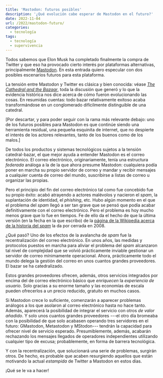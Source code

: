 ```yaml
---
title: 'Mastodon: futuros posibles'
description: '¿Qué evolución cabe esperar de Mastodon en el futuro?'
date: 2022-11-04
url: /2022/mastodon-futuro/
categories:
  - tecnología
tags:
  - tecnología
  - supervivencia
---
```


Todos sabemos que Elon Musk ha completado finalmente la compra de Twitter y que eso ha provocado cierto interés por plataformas alternativas, principalmente
[Mastodon](https://en.wikipedia.org/wiki/Mastodon_(software)).
En esta entrada quiero especular con dos posibles escenarios futuros para esta plataforma.

La tensión entre Mastodon y Twitter es clásica y bien conocida: véase
[_The Cathedral and the Bazaar_](https://en.wikipedia.org/wiki/The_Cathedral_and_the_Bazaar),
toda la discusión que generó y lo que la evidencia histórica nos dice acerca de cómo fueron evolucionando las cosas. En resumidas cuentas: todo bazar relativamente exitoso acaba transformándose en un conglomerado difícilmente distinguible de una catedral.

[Por descartar, y para poder seguir con la rama más relevante debajo: uno de los futuros posibles para Mastodon es que continúe siendo una herramienta residual, una pequeña esquinita de internet, que no despierte el interés de los actores relevantes, tanto de los buenos como de los malos.]

De todos los productos y sistemas tecnológicos sujetos a la tensión catedral-bazar, el que mejor ayuda a entender Mastodon es el correo electrónico. El correo electrónico, originariamente, tenía una estructura _federada_ análoga a la de la que ahora presume Mastodon: cualquiera podía poner en marcha su propio servidor de correo y mandar y recibir mensajes a cualquier cuenta de correo del mundo, suscribirse a listas de correo u organizar las propias.

Pero el principio del fin del correo electrónico tal como fue concebido fue su propio éxito: acabó atrayendo a actores malévolos y nacieron el _spam_, la suplantación de identidad, el _phishing_, etc. Hubo algún momento en el que el problema del _spam_ llegó a ser tan grave que se pensó que podía acabar definitivamente con el correo electrónico. Pero el problema es hoy mucho menos grave que lo fue en tiempos. Fe de ello da el hecho de que la última versión (en la fecha en la que escribo) de la
[página de la Wikipedia acerca de la historia del _spam_](https://en.wikipedia.org/w/index.php?title=History_of_email_spam&oldid=1112435977)
la da por cerrada en 2008.

¿Qué pasó? Uno de los efectos de la avalancha de _spam_ fue la recentralización del correo electrónico. En unos años, las medidas y protocolos puestos en marcha para aliviar el problema del _spam_ alcanzaron tal nivel de complejidad que se volvió prácticamente inviable gestionar un servidor de correo mínimamente operacional. Ahora, prácticamente todo el mundo delega la gestión del correo en unos cuantos grandes proveedores. El bazar se ha catedralizado.

Estos grandes proveedores ofrecen, además, otros servicios integrados por encima del de correo electrónico básico que _enriquecen_ la _experiencia de usuario_. Solo gracias a su enorme tamaño y las economías de escala pueden ofrecerlos a un precio reducido, gratuito en muchos casos.

Si Mastodon crece lo suficiente, comenzarán a aparecer problemas análogos a los que asolaron al correo electrónico hasta no hace tanto. Además, aparecerá la posibilidad de integrar el servicio con otros _de valor añadido_. Y solo unos cuantos grandes proveedores ---el otro día bromeaba con la posibilidad de que solo acabasen operando tres servidores en el futuro: GMastodon, Metastodon y MStodon--- tendrán la capacidad para ofrecer nivel de servicio esperado. Presumiblemente, además, acabarán rechazando los mensajes llegados de operadores independientes utilizando cualquier tipo de excusa; probablemente, en forma de barrera tecnológica.

Y con la recentralización, que solucionará una serie de problemas, surgirán otros. De hecho, es probable que acaben resurgiendo aquellos que están motivando la actual _estampida_ de Twitter a Mastodon en estos días.

¡Qué se le va a hacer!
